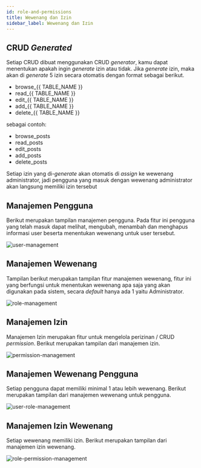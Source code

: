```yaml
---
id: role-and-permissions
title: Wewenang dan Izin
sidebar_label: Wewenang dan Izin
---
```


## CRUD *Generated*

Setiap CRUD dibuat menggunakan CRUD *generator*, kamu dapat menentukan apakah ingin *generate* izin atau tidak. Jika *generate* izin, maka akan di *generate* 5 izin secara otomatis dengan format sebagai berikut.
- browse_{{ TABLE_NAME }}
- read_{{ TABLE_NAME }}
- edit_{{ TABLE_NAME }}
- add_{{ TABLE_NAME }}
- delete_{{ TABLE_NAME }}

sebagai contoh:

* browse_posts
* read_posts
* edit_posts
* add_posts
* delete_posts

Setiap izin yang di-*generate* akan otomatis di *assign* ke wewenang administrator, jadi pengguna yang masuk dengan wewenang administrator akan langsung memiliki izin tersebut

## Manajemen Pengguna

Berikut merupakan tampilan manajemen pengguna. Pada fitur ini pengguna yang telah masuk dapat melihat, mengubah, menambah dan menghapus informasi user beserta menentukan wewenang untuk user tersebut.

![user-management](assets/user-management.png)

## Manajemen Wewenang

Tampilan berikut merupakan tampilan fitur manajemen wewenang, fitur ini yang berfungsi untuk menentukan wewenang apa saja yang akan digunakan pada sistem, secara *default* hanya ada 1 yaitu Administrator.

![role-management](assets/role-management.png)

## Manajemen Izin

Manajemen Izin merupakan fitur untuk mengelola perizinan / CRUD *permission*. Berikut merupakan tampilan dari manajemen izin.

![permission-management](assets/permission-management.png)

## Manajemen Wewenang Pengguna

Setiap pengguna dapat memiliki minimal 1 atau lebih wewenang. Berikut merupakan tampilan dari manajemen wewenang untuk pengguna.

![user-role-management](assets/user-role-management.png)

## Manajemen Izin Wewenang

Setiap wewenang memiliki izin. Berikut merupakan tampilan dari manajemen izin wewenang.

![role-permission-management](assets/role-permission-management.png)